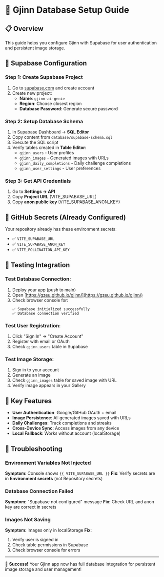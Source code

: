 # 🚀 Gjinn Database Setup Guide

## 📋 Overview
This guide helps you configure Gjinn with Supabase for user authentication and persistent image storage.

## 🔧 Supabase Configuration

### Step 1: Create Supabase Project
1. Go to [supabase.com](https://supabase.com) and create account
2. Create new project:
   - **Name**: `gjinn-ai-genie`
   - **Region**: Choose closest region
   - **Database Password**: Generate secure password

### Step 2: Setup Database Schema
1. In Supabase Dashboard → **SQL Editor**
2. Copy content from `database/supabase-schema.sql`
3. Execute the SQL script
4. Verify tables created in **Table Editor**:
   - `gjinn_users` - User profiles
   - `gjinn_images` - Generated images with URLs
   - `gjinn_daily_completions` - Daily challenge completions
   - `gjinn_user_settings` - User preferences

### Step 3: Get API Credentials
1. Go to **Settings → API**
2. Copy **Project URL** (VITE_SUPABASE_URL)
3. Copy **anon public key** (VITE_SUPABASE_ANON_KEY)

## 🔑 GitHub Secrets (Already Configured)

Your repository already has these environment secrets:
- ✅ `VITE_SUPABASE_URL`
- ✅ `VITE_SUPABASE_ANON_KEY`  
- ✅ `VITE_POLLINATION_API_KEY`

## 🧪 Testing Integration

### Test Database Connection:
1. Deploy your app (push to main)
2. Open [https://gzeu.github.io/gjinn/](https://gzeu.github.io/gjinn/)
3. Check browser console for:
   ```
   ✅ Supabase initialized successfully
   ✅ Database connection verified
   ```

### Test User Registration:
1. Click "Sign In" → "Create Account"
2. Register with email or OAuth
3. Check `gjinn_users` table in Supabase

### Test Image Storage:
1. Sign in to your account
2. Generate an image
3. Check `gjinn_images` table for saved image with URL
4. Verify image appears in your Gallery

## 🎯 Key Features

- **User Authentication**: Google/GitHub OAuth + email
- **Image Persistence**: All generated images saved with URLs
- **Daily Challenges**: Track completions and streaks
- **Cross-Device Sync**: Access images from any device
- **Local Fallback**: Works without account (localStorage)

## 🐛 Troubleshooting

### Environment Variables Not Injected
**Symptom**: Console shows `{{ VITE_SUPABASE_URL }}`
**Fix**: Verify secrets are in **Environment secrets** (not Repository secrets)

### Database Connection Failed
**Symptom**: "Supabase not configured" message
**Fix**: Check URL and anon key are correct in secrets

### Images Not Saving
**Symptom**: Images only in localStorage
**Fix**: 
1. Verify user is signed in
2. Check table permissions in Supabase
3. Check browser console for errors

---

🎉 **Success!** Your Gjinn app now has full database integration for persistent image storage and user management!